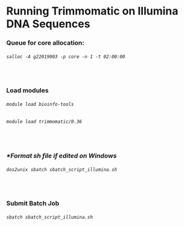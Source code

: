 # Running Trimmomatic on Illumina DNA Sequences

### Queue for core allocation:

###### `salloc -A g22019003 -p core -n 1 -t 02:00:00`

<br>

### Load modules

###### `module load bioinfo-tools`

###### `module load trimmomatic/0.36`

<br>

### _*Format sh file if edited on Windows_

###### `dos2unix sbatch sbatch_script_illumina.sh`

<br>

### Submit Batch Job

###### `sbatch sbatch_script_illumina.sh`
 
